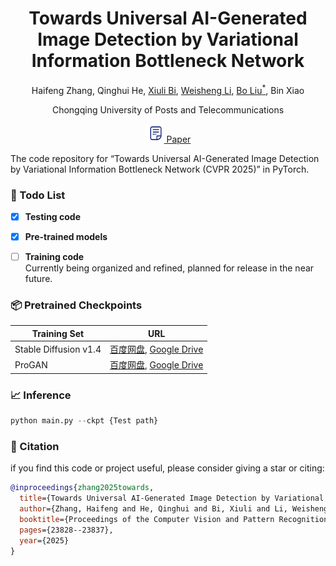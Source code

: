 <div align="center">
    
<h1>Towards Universal AI-Generated Image Detection by Variational Information Bottleneck Network</h1>

Haifeng Zhang, Qinghui He, <a href="https://scholar.google.com.hk/citations?user=1Ezgfw8AAAAJ&hl=zh-CN&oi=sra">Xiuli Bi</a>, <a href="https://scholar.google.com.hk/citations?user=M17E3HEAAAAJ&hl=zh-CN&oi=sra">Weisheng Li</a>, <a href="https://scholar.google.com.hk/citations?user=fXlz210AAAAJ&hl=zh-CN&oi=sra">Bo Liu<sup>*</sup></a>, Bin Xiao

Chongqing University of Posts and Telecommunications

<a href='https://openaccess.thecvf.com/content/CVPR2025/papers/Zhang_Towards_Universal_AI-Generated_Image_Detection_by_Variational_Information_Bottleneck_Network_CVPR_2025_paper.pdf'>
    <img src='images/paper.png' width="30" height="auto"></img>
    Paper
</a> 

</div>


The code repository for “Towards Universal AI-Generated Image Detection by Variational Information Bottleneck Network (CVPR 2025)” in PyTorch. 

### 🚀 Todo List
- [x] **Testing code**  

- [x] **Pre-trained models**  

- [ ] **Training code**  
  Currently being organized and refined, planned for release in the near future.

### 📦 Pretrained Checkpoints

| Training Set | URL |
|----------|----------|
| Stable Diffusion v1.4   | <a href="https://pan.baidu.com/s/1gDwUfTwQLltqvLD-TYYYGw?pwd=jxuf">百度网盘</a>, <a href="https://drive.google.com/file/d/1iaC6MRwM20RhbAFx-7152wL3xZmf8_oN/view?usp=drive_link">Google Drive</a>  |
| ProGAN   | <a href="https://pan.baidu.com/s/1XtOGicgfrMpcklDEKt1c8Q?pwd=s653">百度网盘</a>, <a href="https://drive.google.com/file/d/1CBC-b65aBQzWpueqA-RFFPAp1c5lzUkw/view?usp=drive_link">Google Drive</a> |

### 📈 Inference

```python
python main.py --ckpt {Test path}
```

### 📝 Citation

if you find this code or project useful, please consider giving a star or citing:

```bibtex
@inproceedings{zhang2025towards,
  title={Towards Universal AI-Generated Image Detection by Variational Information Bottleneck Network},
  author={Zhang, Haifeng and He, Qinghui and Bi, Xiuli and Li, Weisheng and Liu, Bo and Xiao, Bin},
  booktitle={Proceedings of the Computer Vision and Pattern Recognition Conference},
  pages={23828--23837},
  year={2025}
}
```



